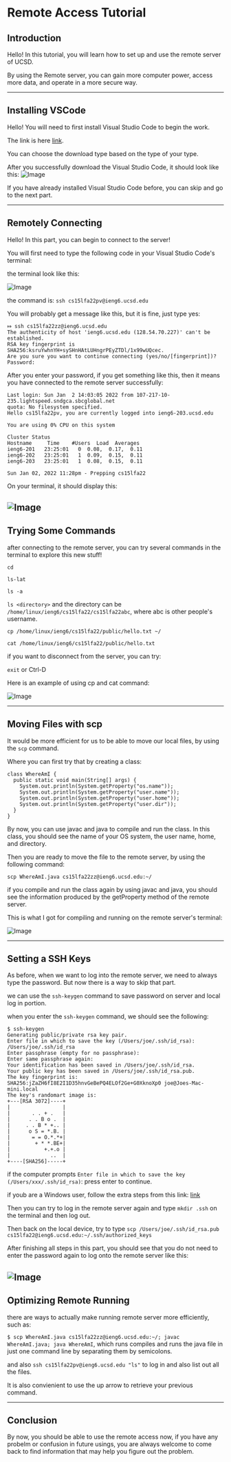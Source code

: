 # Remote Access Tutorial

## Introduction
Hello! In this tutorial, you will learn how to set up and use the remote server of UCSD.

By using the Remote server, you can gain more computer power, access more data, and operate in a more secure way.

---
## Installing VSCode
Hello! You will need to first install Visual Studio Code to begin the work.

The link is here [link](https://code.visualstudio.com/download). 

You can choose the download type based on the type of your type.

After you successfully download the Visual Studio Code, it should look like this:
![Image](VS$Code.png)

If you have already installed Visual Studio Code before, you can skip and go to the next part.

---
## Remotely Connecting
Hello! In this part, you can begin to connect to the server!

You will first need to type the following code in your Visual Studio Code's terminal:

the terminal look like this:

![Image](Terminal.png)

the command is:
`ssh cs15lfa22pv@ieng6.ucsd.edu`

You will probably get a message like this, but it is fine, just type yes:
```
⤇ ssh cs15lfa22zz@ieng6.ucsd.edu
The authenticity of host 'ieng6.ucsd.edu (128.54.70.227)' can't be established.
RSA key fingerprint is SHA256:ksruYwhnYH+sySHnHAtLUHngrPEyZTDl/1x99wUQcec.
Are you sure you want to continue connecting (yes/no/[fingerprint])?
Password:
```

After you enter your password, if you get something like this, then it means you have connected to the remote server successfully:
```
Last login: Sun Jan  2 14:03:05 2022 from 107-217-10-235.lightspeed.sndgca.sbcglobal.net
quota: No filesystem specified.
Hello cs15lfa22pv, you are currently logged into ieng6-203.ucsd.edu

You are using 0% CPU on this system

Cluster Status 
Hostname     Time    #Users  Load  Averages  
ieng6-201   23:25:01   0  0.08,  0.17,  0.11
ieng6-202   23:25:01   1  0.09,  0.15,  0.11
ieng6-203   23:25:01   1  0.08,  0.15,  0.11

Sun Jan 02, 2022 11:28pm - Prepping cs15lfa22
```

On your terminal, it should display this:

![Image](Remote.png)
---
## Trying Some Commands
after connecting to the remote server, you can try several commands in the terminal to explore this new stuff!

`cd`

`ls-lat`

`ls -a`

`ls <directory>` and the directory can be `/home/linux/ieng6/cs15lfa22/cs15lfa22abc`, where abc is other people's username.

`cp /home/linux/ieng6/cs15lfa22/public/hello.txt ~/`

`cat /home/linux/ieng6/cs15lfa22/public/hello.txt`

if you want to disconnect from the server, you can try:

`exit` or Ctrl-D

Here is an example of using cp and cat command:


![Image](Commands.png)


---
## Moving Files with scp
It would be more efficient for us to be able to move our local files, by using the `scp` command.

Where you can first try that by creating a class:

```
class WhereAmI {
  public static void main(String[] args) {
    System.out.println(System.getProperty("os.name"));
    System.out.println(System.getProperty("user.name"));
    System.out.println(System.getProperty("user.home"));
    System.out.println(System.getProperty("user.dir"));
  }
}
```
By now, you can use javac and java to compile and run the class. In this class, you should see the name of your OS system, the user name, home, and directory.

Then you are ready to move the file to the remote server, by using the following command:

`scp WhereAmI.java cs15lfa22zz@ieng6.ucsd.edu:~/`

if you compile and run the class again by using javac and java, you should see the information produced by the getProperty method of the remote server.

This is what I got for compiling and running on the remote server's terminal:

![Image](File.png)

---
## Setting a SSH Keys
As before, when we want to log into the remote server, we need to always type the password. But now there is a way to skip that part.

we can use the `ssh-keygen` command to save password on server and local log in portion.

when you enter the `ssh-keygen` command, we should see the following:

```
$ ssh-keygen
Generating public/private rsa key pair.
Enter file in which to save the key (/Users/joe/.ssh/id_rsa): /Users/joe/.ssh/id_rsa
Enter passphrase (empty for no passphrase): 
Enter same passphrase again: 
Your identification has been saved in /Users/joe/.ssh/id_rsa.
Your public key has been saved in /Users/joe/.ssh/id_rsa.pub.
The key fingerprint is:
SHA256:jZaZH6fI8E2I1D35hnvGeBePQ4ELOf2Ge+G0XknoXp0 joe@Joes-Mac-mini.local
The key's randomart image is:
+---[RSA 3072]----+
|                 |
|       . . + .   |
|      . . B o .  |
|     . . B * +.. |
|      o S = *.B. |
|       = = O.*.*+|
|        + * *.BE+|
|           +.+.o |
|             ..  |
+----[SHA256]-----+
```

if the computer prompts `Enter file in which to save the key (/Users/xxx/.ssh/id_rsa)`: press enter to continue.

if youb are a Windows user, follow the extra steps from this link:
[link]( https://docs.microsoft.com/en-us/windows-server/administration/openssh/openssh_keymanagement#user-key-generation)

Then you can try to log in the remote server again and type `mkdir .ssh` on the terminal and then log out.

Then back on the local device, try to type `scp /Users/joe/.ssh/id_rsa.pub cs15lfa22@ieng6.ucsd.edu:~/.ssh/authorized_keys`

After finishing all steps in this part, you should see that you do not need to enter the password again to log onto the remote server like this:

![Image](Key.png)
---
## Optimizing Remote Running

there are ways to actually make running remote server more efficiently, such as:

`$ scp WhereAmI.java cs15lfa22zz@ieng6.ucsd.edu:~/; javac WhereAmI.java; java WhereAmI`, which runs compiles and runs the java file in just one command line by separating them by semicolons.

and also `ssh cs15lfa22pv@ieng6.ucsd.edu "ls"` to log in and also list out all the files.

It is also convienient to use the up arrow to retrieve your previous command.

---
## Conclusion
By now, you should be able to use the remote access now, if you have any probelm or confusion in future usings, you are always welcome to come back to find information that may help you figure out the problem.
